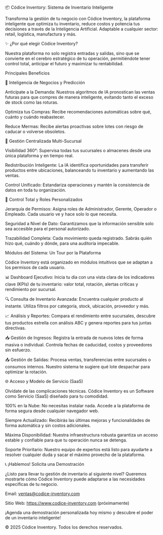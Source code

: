 📦 Códice Inventory: Sistema de Inventario Inteligente

Transforma la gestión de tu negocio con Códice Inventory, la plataforma inteligente que optimiza tu inventario, reduce costos y potencia tus decisiones a través de la Inteligencia Artificial. Adaptable a cualquier sector: retail, logística, manufactura y más.



✨ ¿Por qué elegir Códice Inventory?

Nuestra plataforma no solo registra entradas y salidas, sino que se convierte en el cerebro estratégico de tu operación, permitiéndote tener control total, anticipar el futuro y maximizar tu rentabilidad.



Principales Beneficios

🤖 Inteligencia de Negocios y Predicción

Anticípate a la Demanda: Nuestros algoritmos de IA pronostican las ventas futuras para que compres de manera inteligente, evitando tanto el exceso de stock como las roturas.



Optimiza tus Compras: Recibe recomendaciones automáticas sobre qué, cuánto y cuándo reabastecer.



Reduce Mermas: Recibe alertas proactivas sobre lotes con riesgo de caducar o volverse obsoletos.



🏢 Gestión Centralizada Multi-Sucursal

Visibilidad 360°: Supervisa todas tus sucursales o almacenes desde una única plataforma y en tiempo real.



Redistribución Inteligente: La IA identifica oportunidades para transferir productos entre ubicaciones, balanceando tu inventario y aumentando las ventas.



Control Unificado: Estandariza operaciones y mantén la consistencia de datos en toda tu organización.



🔐 Control Total y Roles Personalizados

Jerarquía de Permisos: Asigna roles de Administrador, Gerente, Operador o Empleado. Cada usuario ve y hace solo lo que necesita.



Seguridad a Nivel de Dato: Garantizamos que la información sensible solo sea accesible para el personal autorizado.



Trazabilidad Completa: Cada movimiento queda registrado. Sabrás quién hizo qué, cuándo y dónde, para una auditoría impecable.



Módulos del Sistema: Un Tour por la Plataforma

Códice Inventory está organizado en módulos intuitivos que se adaptan a los permisos de cada usuario.



📊 Dashboard Ejecutivo: Inicia tu día con una vista clara de los indicadores clave (KPIs) de tu inventario: valor total, rotación, alertas críticas y rendimiento por sucursal.



🔍 Consulta de Inventario Avanzada: Encuentra cualquier producto al instante. Utiliza filtros por categoría, stock, ubicación, proveedor y más.



📈 Análisis y Reportes: Compara el rendimiento entre sucursales, descubre tus productos estrella con análisis ABC y genera reportes para tus juntas directivas.



📥 Gestión de Ingresos: Registra la entrada de nuevos lotes de forma masiva o individual. Controla fechas de caducidad, costos y proveedores sin esfuerzo.



📤 Gestión de Salidas: Procesa ventas, transferencias entre sucursales o consumos internos. Nuestro sistema te sugiere qué lote despachar para optimizar la rotación.



🌐 Acceso y Modelo de Servicio (SaaS)

Olvídate de las complicaciones técnicas. Códice Inventory es un Software como Servicio (SaaS) diseñado para tu comodidad.



100% en la Nube: No necesitas instalar nada. Accede a la plataforma de forma segura desde cualquier navegador web.



Siempre Actualizado: Recibirás las últimas mejoras y funcionalidades de forma automática y sin costos adicionales.



Máxima Disponibilidad: Nuestra infraestructura robusta garantiza un acceso estable y confiable para que tu operación nunca se detenga.



Soporte Prioritario: Nuestro equipo de expertos está listo para ayudarte a resolver cualquier duda y sacar el máximo provecho de la plataforma.



📞 ¡Hablemos! Solicita una Demostración

¿Listo para llevar tu gestión de inventario al siguiente nivel? Queremos mostrarte cómo Códice Inventory puede adaptarse a las necesidades específicas de tu negocio.



Email: ventas@codice-inventory.com



Sitio Web: https://www.codice-inventory.com (próximamente)



¡Agenda una demostración personalizada hoy mismo y descubre el poder de un inventario inteligente!



© 2025 Códice Inventory. Todos los derechos reservados.


